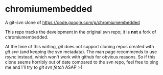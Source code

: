 chromiumembedded
================

A git-svn clone of https://code.google.com/p/chromiumembedded

This repo tracks the development in the original svn repo; it
is **not** a fork of chromiumembedded.

At the time of this writing, _git_ does not support cloning
repos created with _git svn_ (and keeping the svn metadata).
The man page recommends to use _rsync_ instead, which won't
work with github for obvious reasons. So if this clone seems
horribly out of date compared to the svn repo, feel free to
ping me and I'll try to _git svn fetch_ ASAP :-)
